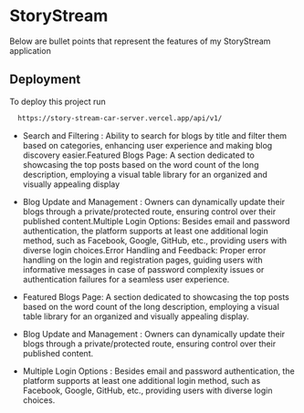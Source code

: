 # StoryStream

Below are bullet points that represent the features of my StoryStream application

## Deployment

To deploy this project run

```bash
  https://story-stream-car-server.vercel.app/api/v1/
```

- Search and Filtering : Ability to search for blogs by title and filter them based on categories, enhancing user experience and making blog discovery easier.Featured Blogs Page: A section dedicated to showcasing the top posts based on the word count of the long description, employing a visual table library for an organized and visually appealing display

- Blog Update and Management : Owners can dynamically update their blogs through a private/protected route, ensuring control over their published content.Multiple Login Options: Besides email and password authentication, the platform supports at least one additional login method, such as Facebook, Google, GitHub, etc., providing users with diverse login choices.Error Handling and Feedback: Proper error handling on the login and registration pages, guiding users with informative messages in case of password complexity issues or authentication failures for a seamless user experience.

- Featured Blogs Page: A section dedicated to showcasing the top posts based on the word count of the long description, employing a visual table library for an organized and visually appealing display.

- Blog Update and Management : Owners can dynamically update their blogs through a private/protected route, ensuring control over their published content.

- Multiple Login Options : Besides email and password authentication, the platform supports at least one additional login method, such as Facebook, Google, GitHub, etc., providing users with diverse login choices.
